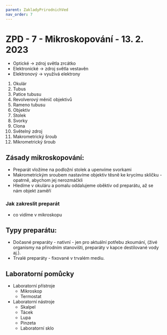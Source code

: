 ```yaml
---
parent: ZakladyPrirodnichVed
nav_order: 7
---
```

# ZPD - 7 - Mikroskopování - 13. 2. 2023
- Optické -> zdroj světla zrcátko
- Elektronické -> zdroj světla vestavěn
- Elektronový -> využívá elektrony

1. Okulár
2. Tubus
3. Patice tubusu
4. Revolverový měnič objektivů
5. Rameno tubusu
6. Objektiv
7. Stolek
8. Svorky
9. Clona
10. Světelný zdroj
11. Makrometrický šroub
12. Mikrometrický šroub

## Zásady mikroskopování:
- Preparát vložíme na podložní stolek a upenvíme svorkami
- Makrometrickým sroubem nastavíme objektiv těsně ke krycímu sklíčku - opatrně, abychom jej nerozmáčkli
- Hledíme v okuláru a pomalu oddalujeme oběktiv od preparátu, až se nám objekt zaměří

### Jak zakreslit preparát
- co vidíme v mikroskopu

## Typy preparátu:
- Dočasné preparáty - nativní - jen pro aktuální potřebu zkoumání, (živé organismy na přirodním stanovišti, preparáty v kapce destilované vody aj.).
- Trvalé preparáty - fixované v trvalém mediu.

## Laboratorní pomůcky
- Laboratorní přístroje
	- Mikroskop
	- Termostat
- Laboratorní nástroje
	- Skalpel
	- Tácek
	- Lupa
	- Pinzeta
	- Laboratorní sklo
